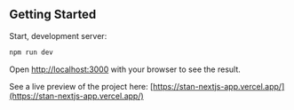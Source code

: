 ## Getting Started

Start, development server:

```bash
npm run dev
```

Open [http://localhost:3000](http://localhost:3000) with your browser to see the result.

See a live preview of the project here: [https://stan-nextjs-app.vercel.app/](https://stan-nextjs-app.vercel.app/)
